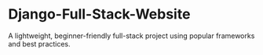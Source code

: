 # Django-Full-Stack-Website
A lightweight, beginner-friendly full-stack project using popular frameworks and best practices.
